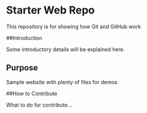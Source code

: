 # Starter Web Repo

This repository is for showing how Git and GitHub work

##Introduction

Some introductory details will be explained here.

## Purpose

Sample website with plenty of files for demos

##How to Contribute

What to do for contribute...